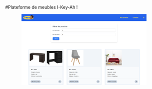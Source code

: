 #Plateforme de meubles I-Key-Ah !

<p align="center">
  <img src="./screenshot_home.png" alt="homepage" width="400px" height="auto"/>
</p>

